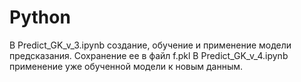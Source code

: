 # Python
В Predict_GK_v_3.ipynb создание, обучение и применение модели предсказания. Сохранение ее в файл f.pkl
В Predict_GK_v_4.ipynb применение уже обученной модели к новым данным.
